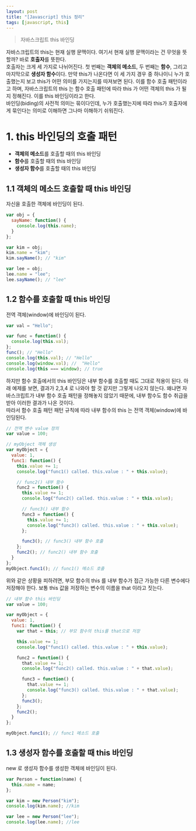 ```yaml
---
layout: post
title: "[Javascript] this 정리"
tags: [javascript, this]
---
```

> 자바스크립트 this 바인딩

자바스크립트의 this는 현재 실행 문맥이다. 여기서 현재 실행 문맥이라는 건 무엇을 뜻할까? 바로 **호출자**를 뜻한다.  
호출자는 크게 세 가지로 나뉘어진다. 첫 번째는 **객체의 메소드**, 두 번째는 **함수**, 그리고 마지막으로 **생성자 함수**이다. 만약 this가 나온다면 이 세 가지 경우 중 하나이니 누가 호출했는지 보고 this가 어떤 의미를 가지는지를 따져보면 된다. 이를 함수 호출 패턴이라고 하며, 자바스크립트의 this 는 함수 호출 패턴에 따라 this 가 어떤 객체의 this 가 될 지 정해진다. 이를 this 바인딩이라고 한다.  
바인딩(biding)의 사전적 의미는 묶이다인데, 누가 호출했는지에 따라 this가 호출자에게 묶인다는 의미로 이해하면 그나마 이해하기 쉬워진다.

# 1. this 바인딩의 호출 패턴

- **객체의 메소드**를 호출할 때의 this 바인딩
- **함수**를 호출할 때의 this 바인딩
- **생성자 함수**를 호출할 때의 this 바인딩

## 1.1 객체의 메소드 호출할 때 this 바인딩

자신을 호출한 객체에 바인딩이 된다.

```javascript
var obj = {
  sayName: function() {
    console.log(this.name);
  }
};

var kim = obj;
kim.name = "kim";
kim.sayName(); // "kim"

var lee = obj;
lee.name = "lee";
lee.sayName(); // "lee"
```

## 1.2 함수를 호출할 때 this 바인딩

전역 객체(window)에 바인딩이 된다.

```javascript
var val = "Hello";

var func = function() {
  console.log(this.val);
};
func(); // "Hello"
console.log(this.val); // "Hello"
console.log(window.val); //  "Hello"
console.log(this === window); // true
```

하지만 함수 호출에서의 this 바인딩은 내부 함수를 호출할 때도 그대로 적용이 된다. 아래 예제를 보면, 결과가 2,3,4 로 나와야 할 것 같지만 그렇게 나오지 않는다. 왜냐면 자바스크립트가 내부 함수 호출 패턴을 정해놓지 않았기 때문에, 내부 함수도 함수 취급을 받아 이러한 결과가 나온 것이다.  
따라서 함수 호출 패턴 패턴 규칙에 따라 내부 함수의 this 는 전역 객체(window)에 바인딩된다.

```javascript
// 전역 변수 value 정의
var value = 100;

// myObject 객체 생성
var myObject = {
  value: 1,
  func1: function() {
    this.value += 1;
    console.log("func1() called. this.value : " + this.value);

    // func2() 내부 함수
    func2 = function() {
      this.value += 1;
      console.log("func2() called. this.value : " + this.value);

      // func3() 내부 함수
      func3 = function() {
        this.value += 1;
        console.log("func3() called. this.value : " + this.value);
      };

      func3(); // func3() 내부 함수 호출
    };
    func2(); // func2() 내부 함수 호출
  }
};
myObject.func1(); // func1() 메소드 호출
```

위와 같은 상황을 피하려면, 부모 함수의 this 를 내부 함수가 접근 가능한 다른 변수에다 저장해야 한다. 보통 this 값을 저장하는 변수의 이름을 that 이라고 짓는다.

```javascript
// 내부 함수 this 바인딩
var value = 100;

var myObject = {
  value: 1,
  func1: function() {
    var that = this; // 부모 함수의 this를 that으로 저장

    this.value += 1;
    console.log("func1() called. this.value : " + this.value);

    func2 = function() {
      that.value += 1;
      console.log("func2() called. this.value : " + that.value);

      func3 = function() {
        that.value += 1;
        console.log("func3() called. this.value : " + that.value);
      };
      func3();
    };
    func2();
  }
};

myObject.func1(); // func1 메소드 호출
```

## 1.3 생성자 함수를 호출할 때 this 바인딩

new 로 생성자 함수를 생성한 객체에 바인딩이 된다.

```javascript
var Person = function(name) {
  this.name = name;
};

var kim = new Person("kim");
console.log(kim.name); //kim

var lee = new Person("lee");
console.log(lee.name); //lee
```